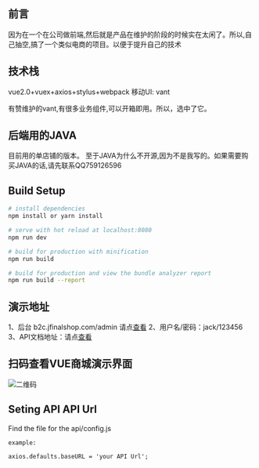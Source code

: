## 前言
因为在一个在公司做前端,然后就是产品在维护的阶段的时候实在太闲了。所以,自己抽空,搞了一个类似电商的项目。以便于提升自己的技术

## 技术栈

vue2.0+vuex+axios+stylus+webpack
移动UI: vant

有赞维护的vant,有很多业务组件,可以开箱即用。所以，选中了它。

## 后端用的JAVA
目前用的单店铺的版本。
至于JAVA为什么不开源,因为不是我写的。如果需要购买JAVA的话,请先联系QQ759126596

## Build Setup

``` bash
# install dependencies
npm install or yarn install

# serve with hot reload at localhost:8080
npm run dev

# build for production with minification
npm run build

# build for production and view the bundle analyzer report
npm run build --report
```

## 演示地址
1、后台 b2c.jfinalshop.com/admin 请点[查看](http://b2c.jfinalshop.com/admin/login.jhtml)
2、用户名/密码：jack/123456
3、API文档地址：请点[查看](http://b2c.jfinalshop.com/swagger.jhtml)


## 扫码查看VUE商城演示界面
![二维码](https://static.oschina.net/uploads/space/2018/0307/153652_K7Fq_566102.png)
## Seting API API Url

Find the file for the api/config.js
```
example:

axios.defaults.baseURL = 'your API Url';
```
